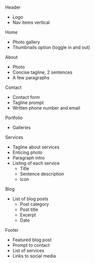 Header
- Logo
- Nav items vertical

Home
- Photo gallery
- Thumbnails option (toggle in and out)

About
- Photo
- Concise tagline, 2 sentences
- A few paragraphs

Contact
- Contact form
- Tagline prompt
- Written phone number and email

Portfolio
- Galleries

Services
- Tagline about services
- Enticing photo
- Paragraph intro
- Listing of each service
  - Title
  - Sentence description
  - Icon

Blog
- List of blog posts
  - Post category
  - Post title
  - Excerpt
  - Date

Footer
- Featured blog post
- Prompt to contact
- List of services
- Links to social media
